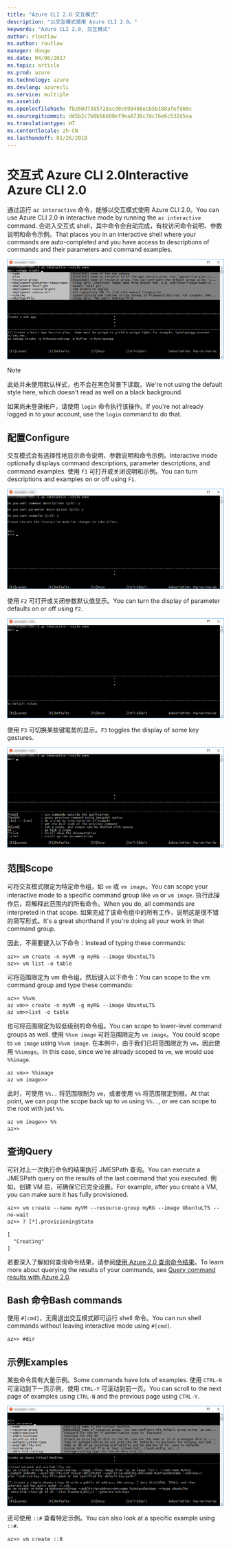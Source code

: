 ```yaml
---
title: "Azure CLI 2.0 交互模式"
description: "以交互模式使用 Azure CLI 2.0。"
keywords: "Azure CLI 2.0, 交互模式"
author: rloutlaw
ms.author: routlaw
manager: douge
ms.date: 04/06/2017
ms.topic: article
ms.prod: azure
ms.technology: azure
ms.devlang: azurecli
ms.service: multiple
ms.assetid: 
ms.openlocfilehash: fb260d7385728acd0c699488ecb5b108afefd08c
ms.sourcegitcommit: dd5b2c7b0b56608ef9ea8730c7dc76e6c532d5ea
ms.translationtype: HT
ms.contentlocale: zh-CN
ms.lasthandoff: 01/26/2018
---
```

# <a name="interactive-azure-cli-20"></a><span data-ttu-id="bebd4-104">交互式 Azure CLI 2.0</span><span class="sxs-lookup"><span data-stu-id="bebd4-104">Interactive Azure CLI 2.0</span></span>

<span data-ttu-id="bebd4-105">通过运行 `az interactive` 命令，能够以交互模式使用 Azure CLI 2.0。</span><span class="sxs-lookup"><span data-stu-id="bebd4-105">You can use Azure CLI 2.0 in interactive mode by running the `az interactive` command.</span></span>
<span data-ttu-id="bebd4-106">会进入交互式 shell，其中命令会自动完成，有权访问命令说明、参数说明和命令示例。</span><span class="sxs-lookup"><span data-stu-id="bebd4-106">That places you in an interactive shell where your commands are auto-completed and you have access to descriptions of commands and their parameters and command examples.</span></span>

![交互模式](./media/interactive-azure-cli/webapp-create.png)

> [!NOTE]
> <span data-ttu-id="bebd4-108">此处并未使用默认样式，也不会在黑色背景下读取。</span><span class="sxs-lookup"><span data-stu-id="bebd4-108">We're not using the default style here, which doesn't read as well on a black background.</span></span>

<span data-ttu-id="bebd4-109">如果尚未登录帐户，请使用 `login` 命令执行该操作。</span><span class="sxs-lookup"><span data-stu-id="bebd4-109">If you're not already logged in to your account, use the `login` command to do that.</span></span>

## <a name="configure"></a><span data-ttu-id="bebd4-110">配置</span><span class="sxs-lookup"><span data-stu-id="bebd4-110">Configure</span></span>

<span data-ttu-id="bebd4-111">交互模式会有选择性地显示命令说明、参数说明和命令示例。</span><span class="sxs-lookup"><span data-stu-id="bebd4-111">Interactive mode optionally displays command descriptions, parameter descriptions, and command examples.</span></span>
<span data-ttu-id="bebd4-112">使用 `F1` 可打开或关闭说明和示例。</span><span class="sxs-lookup"><span data-stu-id="bebd4-112">You can turn descriptions and examples on or off using `F1`.</span></span>

![说明和示例](./media/interactive-azure-cli/descriptions-and-examples.png)

<span data-ttu-id="bebd4-114">使用 `F2` 可打开或关闭参数默认值显示。</span><span class="sxs-lookup"><span data-stu-id="bebd4-114">You can turn the display of parameter defaults on or off using `F2`.</span></span>

![默认值](./media/interactive-azure-cli/defaults.png)

<span data-ttu-id="bebd4-116">使用 `F3` 可切换某些键笔势的显示。</span><span class="sxs-lookup"><span data-stu-id="bebd4-116">`F3` toggles the display of some key gestures.</span></span>

![笔势](./media/interactive-azure-cli/gestures.png)

## <a name="scope"></a><span data-ttu-id="bebd4-118">范围</span><span class="sxs-lookup"><span data-stu-id="bebd4-118">Scope</span></span>

<span data-ttu-id="bebd4-119">可将交互模式限定为特定命令组，如 `vm` 或 `vm image`。</span><span class="sxs-lookup"><span data-stu-id="bebd4-119">You can scope your interactive mode to a specific command group like `vm` or `vm image`.</span></span>
<span data-ttu-id="bebd4-120">执行此操作后，将解释此范围内的所有命令。</span><span class="sxs-lookup"><span data-stu-id="bebd4-120">When you do, all commands are interpreted in that scope.</span></span>
<span data-ttu-id="bebd4-121">如果完成了该命令组中的所有工作，说明这是很不错的简写形式。</span><span class="sxs-lookup"><span data-stu-id="bebd4-121">It's a great shorthand if you're doing all your work in that command group.</span></span>

<span data-ttu-id="bebd4-122">因此，不需要键入以下命令：</span><span class="sxs-lookup"><span data-stu-id="bebd4-122">Instead of typing these commands:</span></span>

```azurecli
az>> vm create -n myVM -g myRG --image UbuntuLTS
az>> vm list -o table
```

<span data-ttu-id="bebd4-123">可将范围限定为 vm 命令组，然后键入以下命令：</span><span class="sxs-lookup"><span data-stu-id="bebd4-123">You can scope to the vm command group and type these commands:</span></span>

```azurecli
az>> %%vm
az vm>> create -n myVM -g myRG --image UbuntuLTS
az vm>>list -o table
```

<span data-ttu-id="bebd4-124">也可将范围限定为较低级别的命令组。</span><span class="sxs-lookup"><span data-stu-id="bebd4-124">You can scope to lower-level command groups as well.</span></span>
<span data-ttu-id="bebd4-125">使用 `%%vm image` 可将范围限定为 `vm image`。</span><span class="sxs-lookup"><span data-stu-id="bebd4-125">You could scope to `vm image` using `%%vm image`.</span></span>
<span data-ttu-id="bebd4-126">在本例中，由于我们已将范围限定为 `vm`，因此使用 `%%image`。</span><span class="sxs-lookup"><span data-stu-id="bebd4-126">In this case, since we're already scoped to `vm`, we would use `%%image`.</span></span>

```azurecli
az vm>> %%image
az vm image>>
```

<span data-ttu-id="bebd4-127">此时，可使用 `%%..` 将范围限制为 `vm`，或者使用 `%%` 将范围限定到根。</span><span class="sxs-lookup"><span data-stu-id="bebd4-127">At that point, we can pop the scope back up to `vm` using `%%..`, or we can scope to the root with just `%%`.</span></span>

```azurecli
az vm image>> %%
az>>
```

## <a name="query"></a><span data-ttu-id="bebd4-128">查询</span><span class="sxs-lookup"><span data-stu-id="bebd4-128">Query</span></span>

<span data-ttu-id="bebd4-129">可针对上一次执行命令的结果执行 JMESPath 查询。</span><span class="sxs-lookup"><span data-stu-id="bebd4-129">You can execute a JMESPath query on the results of the last command that you executed.</span></span>
<span data-ttu-id="bebd4-130">例如，创建 VM 后，可确保它已完全设置。</span><span class="sxs-lookup"><span data-stu-id="bebd4-130">For example, after you create a VM, you can make sure it has fully provisioned.</span></span>

```azurecli
az>> vm create --name myVM --resource-group myRG --image UbuntuLTS --no-wait
az>> ? [*].provisioningState
```

```
[
  "Creating"
]
```

<span data-ttu-id="bebd4-131">若要深入了解如何查询命令结果，请参阅[使用 Azure 2.0 查询命令结果](query-azure-cli.md)。</span><span class="sxs-lookup"><span data-stu-id="bebd4-131">To learn more about querying the results of your commands, see [Query command results with Azure 2.0](query-azure-cli.md).</span></span>

## <a name="bash-commands"></a><span data-ttu-id="bebd4-132">Bash 命令</span><span class="sxs-lookup"><span data-stu-id="bebd4-132">Bash commands</span></span>

<span data-ttu-id="bebd4-133">使用 `#[cmd]`，无需退出交互模式即可运行 shell 命令。</span><span class="sxs-lookup"><span data-stu-id="bebd4-133">You can run shell commands without leaving interactive mode using `#[cmd]`.</span></span>

```azurecli
az>> #dir
```

## <a name="examples"></a><span data-ttu-id="bebd4-134">示例</span><span class="sxs-lookup"><span data-stu-id="bebd4-134">Examples</span></span>

<span data-ttu-id="bebd4-135">某些命令具有大量示例。</span><span class="sxs-lookup"><span data-stu-id="bebd4-135">Some commands have lots of examples.</span></span>
<span data-ttu-id="bebd4-136">使用 `CTRL-N` 可滚动到下一页示例，使用 `CTRL-Y` 可滚动到前一页。</span><span class="sxs-lookup"><span data-stu-id="bebd4-136">You can scroll to the next page of examples using `CTRL-N` and the previous page using `CTRL-Y`.</span></span>

![示例](./media/interactive-azure-cli/examples.png)

<span data-ttu-id="bebd4-138">还可使用 `::#` 查看特定示例。</span><span class="sxs-lookup"><span data-stu-id="bebd4-138">You can also look at a specific example using `::#`.</span></span>

```azurecli
az>> vm create ::8
```
